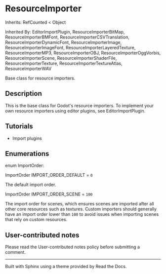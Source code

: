 # ResourceImporter

Inherits: RefCounted < Object

Inherited By: EditorImportPlugin, ResourceImporterBitMap,
ResourceImporterBMFont, ResourceImporterCSVTranslation,
ResourceImporterDynamicFont, ResourceImporterImage, ResourceImporterImageFont,
ResourceImporterLayeredTexture, ResourceImporterMP3, ResourceImporterOBJ,
ResourceImporterOggVorbis, ResourceImporterScene, ResourceImporterShaderFile,
ResourceImporterTexture, ResourceImporterTextureAtlas, ResourceImporterWAV

Base class for resource importers.

## Description

This is the base class for Godot's resource importers. To implement your own
resource importers using editor plugins, see EditorImportPlugin.

## Tutorials

  * Import plugins

## Enumerations

enum ImportOrder:

ImportOrder IMPORT_ORDER_DEFAULT = `0`

The default import order.

ImportOrder IMPORT_ORDER_SCENE = `100`

The import order for scenes, which ensures scenes are imported after all other
core resources such as textures. Custom importers should generally have an
import order lower than `100` to avoid issues when importing scenes that rely
on custom resources.

## User-contributed notes

Please read the User-contributed notes policy before submitting a comment.

* * *

Built with Sphinx using a theme provided by Read the Docs.

